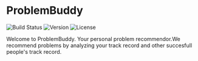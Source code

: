 # ProblemBuddy

![Build Status](https://img.shields.io/badge/build-passing-brightgreen)
![Version](https://img.shields.io/badge/version-1.0-blue)
![License](https://img.shields.io/badge/license-MIT-green)

Welcome to ProblemBuddy. Your personal problem recommendor.We recommend problems by analyzing your track record and other succesfull people's track record.
